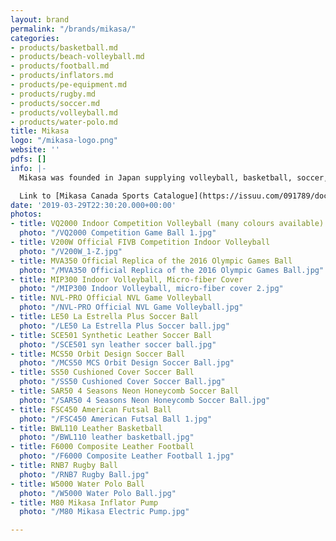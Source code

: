 ```yaml
---
layout: brand
permalink: "/brands/mikasa/"
categories:
- products/basketball.md
- products/beach-volleyball.md
- products/football.md
- products/inflators.md
- products/pe-equipment.md
- products/rugby.md
- products/soccer.md
- products/volleyball.md
- products/water-polo.md
title: Mikasa
logo: "/mikasa-logo.png"
website: ''
pdfs: []
info: |-
  Mikasa was founded in Japan supplying volleyball, basketball, soccer, rugby and water polo balls.

  Link to [Mikasa Canada Sports Catalogue](https://issuu.com/091789/docs/2020_mikasacatalog)
date: '2019-03-29T22:30:20.000+00:00'
photos:
- title: VQ2000 Indoor Competition Volleyball (many colours available)
  photo: "/VQ2000 Competition Game Ball 1.jpg"
- title: V200W Official FIVB Competition Indoor Volleyball
  photo: "/V200W_1-Z.jpg"
- title: MVA350 Official Replica of the 2016 Olympic Games Ball
  photo: "/MVA350 Official Replica of the 2016 Olympic Games Ball.jpg"
- title: MIP300 Indoor Volleyball, Micro-fiber Cover
  photo: "/MIP300 Indoor Volleyball, micro-fiber cover 2.jpg"
- title: NVL-PRO Official NVL Game Volleyball
  photo: "/NVL-PRO Official NVL Game Volleyball.jpg"
- title: LE50 La Estrella Plus Soccer Ball
  photo: "/LE50 La Estrella Plus Soccer ball.jpg"
- title: SCE501 Synthetic Leather Soccer Ball
  photo: "/SCE501 syn leather soccer ball.jpg"
- title: MCS50 Orbit Design Soccer Ball
  photo: "/MCS50 MCS Orbit Design Soccer Ball.jpg"
- title: SS50 Cushioned Cover Soccer Ball
  photo: "/SS50 Cushioned Cover Soccer Ball.jpg"
- title: SAR50 4 Seasons Neon Honeycomb Soccer Ball
  photo: "/SAR50 4 Seasons Neon Honeycomb Soccer Ball.jpg"
- title: FSC450 American Futsal Ball
  photo: "/FSC450 American Futsal Ball 1.jpg"
- title: BWL110 Leather Basketball
  photo: "/BWL110 leather basketball.jpg"
- title: F6000 Composite Leather Football
  photo: "/F6000 Composite Leather Football 1.jpg"
- title: RNB7 Rugby Ball
  photo: "/RNB7 Rugby Ball.jpg"
- title: W5000 Water Polo Ball
  photo: "/W5000 Water Polo Ball.jpg"
- title: M80 Mikasa Inflator Pump
  photo: "/M80 Mikasa Electric Pump.jpg"

---
```

